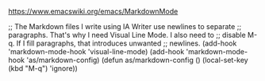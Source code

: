 
https://www.emacswiki.org/emacs/MarkdownMode

;; The Markdown files I write using IA Writer use newlines to separate
;; paragraphs. That's why I need Visual Line Mode. I also need to
;; disable M-q. If I fill paragraphs, that introduces unwanted
;; newlines.
(add-hook 'markdown-mode-hook 'visual-line-mode)
(add-hook 'markdown-mode-hook 'as/markdown-config)
(defun as/markdown-config ()
  (local-set-key (kbd "M-q") 'ignore))

